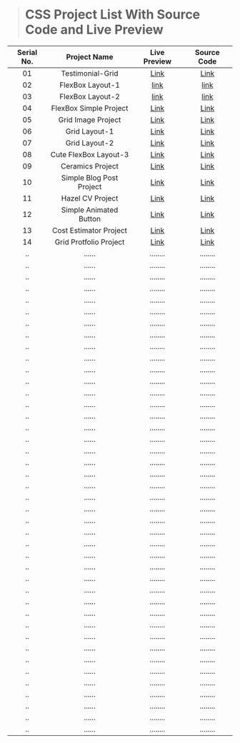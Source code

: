 > # CSS Project List With Source Code and Live Preview

| Serial No. |       Project Name       |                      Live Preview                       |                                                    Source Code                                                    |
| :--------: | :----------------------: | :-----------------------------------------------------: | :---------------------------------------------------------------------------------------------------------------: |
|     01     |     Testimonial-Grid     |    [Link](https://1-testimonial-basic.netlify.app/)     |                 [Link](https://github.com/Mr-Anik1/HTML-CSS/tree/master/css/test/grid/project-2)                  |
|     02     |     FlexBox Layout-1     |      [link](https://flexbox-layout-1.netlify.app/)      |                [link](https://github.com/Mr-Anik1/HTML-CSS/tree/master/css/test/flexBox/flexBox-1)                |
|     03     |     FlexBox Layout-2     |      [link](https://flexbox-layout-2.netlify.app/)      |        [link](https://github.com/Mr-Anik1/HTML-CSS/tree/master/css/test/flexBox/Layout%20Design/structer)         |
|     04     |  FlexBox Simple Project  |   [Link](https://flexbox-simple-project.netlify.app/)   |             [Link](https://github.com/Mr-Anik1/HTML-CSS/tree/master/css/test/flexBox/Layout%20Design)             |
|     05     |    Grid Image Project    |     [Link](https://grid-image-project.netlify.app/)     |             [Link](https://github.com/Mr-Anik1/HTML-CSS/tree/master/css/test/grid/project-1-imgSite)              |
|     06     |      Grid Layout-1       |    [Link](https://basic-grid-layout-1.netlify.app/)     |         [Link](https://github.com/Mr-Anik1/HTML-CSS/tree/master/css/test/grid/grid-layout/grid-layout-1)          |
|     07     |      Grid Layout-2       |    [Link](https://basic-grid-layout-2.netlify.app/)     |         [Link](https://github.com/Mr-Anik1/HTML-CSS/tree/master/css/test/grid/grid-layout/grid-layout-2)          |
|     08     |  Cute FlexBox Layout-3   |      [Link](https://flexbox-layout-3.netlify.app/)      | [Link](https://github.com/Mr-Anik1/HTML-CSS/tree/master/css/test/flexBox/Cute%20Flexbox%20Layout-3%20with%20sass) |
|     09     |     Ceramics Project     |        [Link](https://css-ceramics.netlify.app/)        |    [Link](https://github.com/Mr-Anik1/HTML-CSS/tree/master/css/Instructor-colt/1.Projects/1.Ceramics_Project)     |
|     10     | Simple Blog Post Project |    [Link](https://css-simple-blog-post.netlify.app/)    |    [Link](https://github.com/Mr-Anik1/HTML-CSS/tree/master/css/Instructor-colt/1.Projects/2.Blog_Post_Project)    |
|     11     |     Hazel CV Project     |    [Link](https://css-hazel-cv-project.netlify.app/)    |    [Link](https://github.com/Mr-Anik1/HTML-CSS/tree/master/css/Instructor-colt/1.Projects/3.Hazel_CV_Project)     |
|     12     |  Simple Animated Button  | [Link](https://css-simple-animated-button.netlify.app/) | [Link](https://github.com/Mr-Anik1/HTML-CSS/tree/master/css/Instructor-colt/Transitions_and_Transforms/exercise)  |
|     13     |  Cost Estimator Project  |     [Link](https://css-cost-estimator.netlify.app/)     |     [Link](https://github.com/Mr-Anik1/HTML-CSS/tree/master/css/Instructor-colt/1.Projects/4.Cost_Estimator)      |
|     14     |  Grid Protfolio Project  |     [Link](https://css-grid-protfolio.netlify.app/)     | [Link](https://github.com/Mr-Anik1/HTML-CSS/tree/master/css/Instructor-colt/1.Projects/5.Grid_Protfolio_Project)  |
|     ..     |          ......          |                        ........                         |                                                     ........                                                      |
|     ..     |          ......          |                        ........                         |                                                     ........                                                      |
|     ..     |          ......          |                        ........                         |                                                     ........                                                      |
|     ..     |          ......          |                        ........                         |                                                     ........                                                      |
|     ..     |          ......          |                        ........                         |                                                     ........                                                      |
|     ..     |          ......          |                        ........                         |                                                     ........                                                      |
|     ..     |          ......          |                        ........                         |                                                     ........                                                      |
|     ..     |          ......          |                        ........                         |                                                     ........                                                      |
|     ..     |          ......          |                        ........                         |                                                     ........                                                      |
|     ..     |          ......          |                        ........                         |                                                     ........                                                      |
|     ..     |          ......          |                        ........                         |                                                     ........                                                      |
|     ..     |          ......          |                        ........                         |                                                     ........                                                      |
|     ..     |          ......          |                        ........                         |                                                     ........                                                      |
|     ..     |          ......          |                        ........                         |                                                     ........                                                      |
|     ..     |          ......          |                        ........                         |                                                     ........                                                      |
|     ..     |          ......          |                        ........                         |                                                     ........                                                      |
|     ..     |          ......          |                        ........                         |                                                     ........                                                      |
|     ..     |          ......          |                        ........                         |                                                     ........                                                      |
|     ..     |          ......          |                        ........                         |                                                     ........                                                      |
|     ..     |          ......          |                        ........                         |                                                     ........                                                      |
|     ..     |          ......          |                        ........                         |                                                     ........                                                      |
|     ..     |          ......          |                        ........                         |                                                     ........                                                      |
|     ..     |          ......          |                        ........                         |                                                     ........                                                      |
|     ..     |          ......          |                        ........                         |                                                     ........                                                      |
|     ..     |          ......          |                        ........                         |                                                     ........                                                      |
|     ..     |          ......          |                        ........                         |                                                     ........                                                      |
|     ..     |          ......          |                        ........                         |                                                     ........                                                      |
|     ..     |          ......          |                        ........                         |                                                     ........                                                      |
|     ..     |          ......          |                        ........                         |                                                     ........                                                      |
|     ..     |          ......          |                        ........                         |                                                     ........                                                      |
|     ..     |          ......          |                        ........                         |                                                     ........                                                      |
|     ..     |          ......          |                        ........                         |                                                     ........                                                      |
|     ..     |          ......          |                        ........                         |                                                     ........                                                      |
|     ..     |          ......          |                        ........                         |                                                     ........                                                      |
|     ..     |          ......          |                        ........                         |                                                     ........                                                      |
|     ..     |          ......          |                        ........                         |                                                     ........                                                      |
|     ..     |          ......          |                        ........                         |                                                     ........                                                      |
|     ..     |          ......          |                        ........                         |                                                     ........                                                      |
|     ..     |          ......          |                        ........                         |                                                     ........                                                      |
|     ..     |          ......          |                        ........                         |                                                     ........                                                      |
|     ..     |          ......          |                        ........                         |                                                     ........                                                      |
|     ..     |          ......          |                        ........                         |                                                     ........                                                      |
